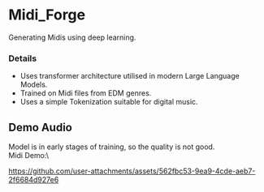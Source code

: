 # Midi_Forge
Generating Midis using deep learning.
### Details
* Uses transformer architecture utilised in modern Large Language Models. 
* Trained on Midi files from EDM genres.
* Uses a simple Tokenization suitable for digital music.
 

## Demo Audio

Model is in early stages of training, so the quality is not good.\
Midi Demo:\

https://github.com/user-attachments/assets/562fbc53-9ea9-4cde-aeb7-2f6684d927e6





